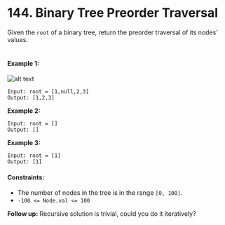 # 144. Binary Tree Preorder Traversal
Given the ```root``` of a binary tree, return the preorder traversal of its nodes' values.<br><br>

#### Example 1:
![alt text](https://assets.leetcode.com/uploads/2020/09/15/inorder_1.jpg)
```
Input: root = [1,null,2,3]
Output: [1,2,3]
```

**Example 2:**
```
Input: root = []
Output: []
```

**Example 3:**
```
Input: root = [1]
Output: [1]
```

#### Constraints:
* The number of nodes in the tree is in the range ```[0, 100]```.
* ```-100 <= Node.val <= 100```

**Follow up:** Recursive solution is trivial, could you do it iteratively?
